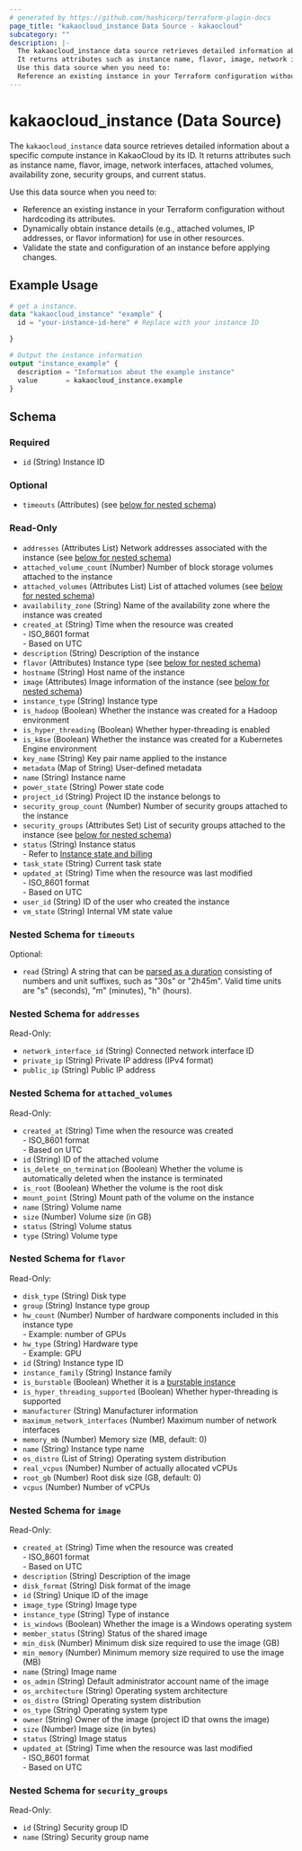 ```yaml
---
# generated by https://github.com/hashicorp/terraform-plugin-docs
page_title: "kakaocloud_instance Data Source - kakaocloud"
subcategory: ""
description: |-
  The kakaocloud_instance data source retrieves detailed information about a specific compute instance in KakaoCloud by its ID.
  It returns attributes such as instance name, flavor, image, network interfaces, attached volumes, availability zone, security groups, and current status.
  Use this data source when you need to:
  Reference an existing instance in your Terraform configuration without hardcoding its attributes.Dynamically obtain instance details (e.g., attached volumes, IP addresses, or flavor information) for use in other resources.Validate the state and configuration of an instance before applying changes.
---
```


# kakaocloud_instance (Data Source)

The `kakaocloud_instance` data source retrieves detailed information about a specific compute instance in KakaoCloud by its ID.
It returns attributes such as instance name, flavor, image, network interfaces, attached volumes, availability zone, security groups, and current status.

Use this data source when you need to:

- Reference an existing instance in your Terraform configuration without hardcoding its attributes.
- Dynamically obtain instance details (e.g., attached volumes, IP addresses, or flavor information) for use in other resources.
- Validate the state and configuration of an instance before applying changes.

## Example Usage

```terraform
# get a instance.
data "kakaocloud_instance" "example" {
  id = "your-instance-id-here" # Replace with your instance ID

}

# Output the instance information
output "instance_example" {
  description = "Information about the example instance"
  value       = kakaocloud_instance.example
}
```

<!-- schema generated by tfplugindocs -->
## Schema

### Required

- `id` (String) Instance ID

### Optional

- `timeouts` (Attributes) (see [below for nested schema](#nestedatt--timeouts))

### Read-Only

- `addresses` (Attributes List) Network addresses associated with the instance (see [below for nested schema](#nestedatt--addresses))
- `attached_volume_count` (Number) Number of block storage volumes attached to the instance
- `attached_volumes` (Attributes List) List of attached volumes (see [below for nested schema](#nestedatt--attached_volumes))
- `availability_zone` (String) Name of the availability zone where the instance was created
- `created_at` (String) Time when the resource was created <br/> - ISO_8601 format <br/> - Based on UTC
- `description` (String) Description of the instance
- `flavor` (Attributes) Instance type (see [below for nested schema](#nestedatt--flavor))
- `hostname` (String) Host name of the instance
- `image` (Attributes) Image information of the instance (see [below for nested schema](#nestedatt--image))
- `instance_type` (String) Instance type
- `is_hadoop` (Boolean) Whether the instance was created for a Hadoop environment
- `is_hyper_threading` (Boolean) Whether hyper-threading is enabled
- `is_k8se` (Boolean) Whether the instance was created for a Kubernetes Engine environment
- `key_name` (String) Key pair name applied to the instance
- `metadata` (Map of String) User-defined metadata
- `name` (String) Instance name
- `power_state` (String) Power state code
- `project_id` (String) Project ID the instance belongs to
- `security_group_count` (Number) Number of security groups attached to the instance
- `security_groups` (Attributes Set) List of security groups attached to the instance (see [below for nested schema](#nestedatt--security_groups))
- `status` (String) Instance status <br/> - Refer to [Instance state and billing](https://docs.kakaocloud.com/en/service/bcs/vm/vm-main#instance-state-and-billing)
- `task_state` (String) Current task state
- `updated_at` (String) Time when the resource was last modified <br/> - ISO_8601 format <br/> - Based on UTC
- `user_id` (String) ID of the user who created the instance
- `vm_state` (String) Internal VM state value

<a id="nestedatt--timeouts"></a>
### Nested Schema for `timeouts`

Optional:

- `read` (String) A string that can be [parsed as a duration](https://pkg.go.dev/time#ParseDuration) consisting of numbers and unit suffixes, such as "30s" or "2h45m". Valid time units are "s" (seconds), "m" (minutes), "h" (hours).


<a id="nestedatt--addresses"></a>
### Nested Schema for `addresses`

Read-Only:

- `network_interface_id` (String) Connected network interface ID
- `private_ip` (String) Private IP address (IPv4 format)
- `public_ip` (String) Public IP address


<a id="nestedatt--attached_volumes"></a>
### Nested Schema for `attached_volumes`

Read-Only:

- `created_at` (String) Time when the resource was created <br/> - ISO_8601 format <br/> - Based on UTC
- `id` (String) ID of the attached volume
- `is_delete_on_termination` (Boolean) Whether the volume is automatically deleted when the instance is terminated
- `is_root` (Boolean) Whether the volume is the root disk
- `mount_point` (String) Mount path of the volume on the instance
- `name` (String) Volume name
- `size` (Number) Volume size (in GB)
- `status` (String) Volume status
- `type` (String) Volume type


<a id="nestedatt--flavor"></a>
### Nested Schema for `flavor`

Read-Only:

- `disk_type` (String) Disk type
- `group` (String) Instance type group
- `hw_count` (Number) Number of hardware components included in this instance type <br/> - Example: number of GPUs
- `hw_type` (String) Hardware type <br/> - Example: GPU
- `id` (String) Instance type ID
- `instance_family` (String) Instance family
- `is_burstable` (Boolean) Whether it is a [burstable instance](https://docs.kakaocloud.com/en/service/bcs/bcs-instance/bcs-type/general-purpose/burstable-main)
- `is_hyper_threading_supported` (Boolean) Whether hyper-threading is supported
- `manufacturer` (String) Manufacturer information
- `maximum_network_interfaces` (Number) Maximum number of network interfaces
- `memory_mb` (Number) Memory size (MB, default: 0)
- `name` (String) Instance type name
- `os_distro` (List of String) Operating system distribution
- `real_vcpus` (Number) Number of actually allocated vCPUs
- `root_gb` (Number) Root disk size (GB, default: 0)
- `vcpus` (Number) Number of vCPUs


<a id="nestedatt--image"></a>
### Nested Schema for `image`

Read-Only:

- `created_at` (String) Time when the resource was created <br/> - ISO_8601 format <br/> - Based on UTC
- `description` (String) Description of the image
- `disk_format` (String) Disk format of the image
- `id` (String) Unique ID of the image
- `image_type` (String) Image type
- `instance_type` (String) Type of instance
- `is_windows` (Boolean) Whether the image is a Windows operating system
- `member_status` (String) Status of the shared image
- `min_disk` (Number) Minimum disk size required to use the image (GB)
- `min_memory` (Number) Minimum memory size required to use the image (MB)
- `name` (String) Image name
- `os_admin` (String) Default administrator account name of the image
- `os_architecture` (String) Operating system architecture
- `os_distro` (String) Operating system distribution
- `os_type` (String) Operating system type
- `owner` (String) Owner of the image (project ID that owns the image)
- `size` (Number) Image size (in bytes)
- `status` (String) Image status
- `updated_at` (String) Time when the resource was last modified <br/> - ISO_8601 format <br/> - Based on UTC


<a id="nestedatt--security_groups"></a>
### Nested Schema for `security_groups`

Read-Only:

- `id` (String) Security group ID
- `name` (String) Security group name
